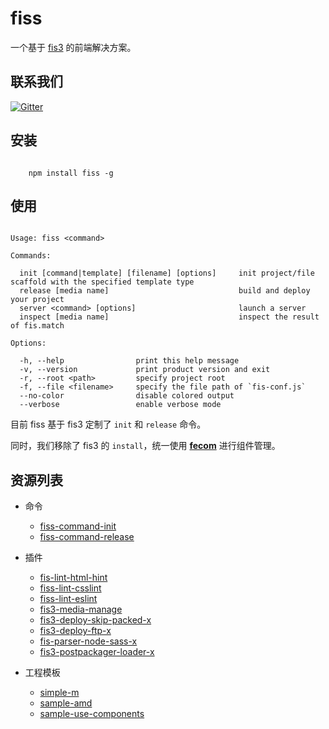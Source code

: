 # fiss

一个基于 [fis3](http://fis.baidu.com/fis3/index.html) 的前端解决方案。

## 联系我们

[![Gitter](https://badges.gitter.im/zhangyihua/fiss.svg)](https://gitter.im/zhangyihua/fiss?utm_source=badge&utm_medium=badge&utm_campaign=pr-badge)

## 安装

```cli

	npm install fiss -g

```

## 使用

```

Usage: fiss <command>

Commands:

  init [command|template] [filename] [options]     init project/file scaffold with the specified template type
  release [media name]                             build and deploy your project
  server <command> [options]                       launch a server
  inspect [media name]                             inspect the result of fis.match

Options:

  -h, --help                print this help message
  -v, --version             print product version and exit
  -r, --root <path>         specify project root
  -f, --file <filename>     specify the file path of `fis-conf.js`
  --no-color                disable colored output
  --verbose                 enable verbose mode

```

目前 fiss 基于 fis3 定制了 `init` 和 `release` 命令。

同时，我们移除了 fis3 的 `install`，统一使用 **[fecom](https://github.com/icefox0801/fecom)** 进行组件管理。

## 资源列表

- 命令
  * [fiss-command-init](https://github.com/fiss-scaffold/fiss-command-init)
  * [fiss-command-release](https://github.com/fiss-scaffold/fiss-command-release)

- 插件
  * [fis-lint-html-hint](https://github.com/fiss-scaffold/fis-lint-html-hint)
  * [fiss-lint-csslint](https://github.com/fiss-scaffold/fiss-lint-csslint)
  * [fiss-lint-eslint](https://github.com/fiss-scaffold/fiss-lint-eslint)
  * [fis3-media-manage](https://github.com/fiss-scaffold/fis3-media-manage)
  * [fis3-deploy-skip-packed-x](https://github.com/fiss-scaffold/fis3-deploy-skip-packed-x)
  * [fis3-deploy-ftp-x](https://github.com/fiss-scaffold/fis3-deploy-ftp-x)
  * [fis-parser-node-sass-x](https://github.com/fiss-scaffold/fis-parser-node-sass-x)
  * [fis3-postpackager-loader-x](https://github.com/fiss-scaffold/fis3-postpackager-loader-x)

- 工程模板
  * [simple-m](https://github.com/fiss-scaffold/simple-m)
  * [sample-amd](https://github.com/fiss-scaffold/sample-amd)
  * [sample-use-components](https://github.com/fiss-scaffold/sample-use-components)

